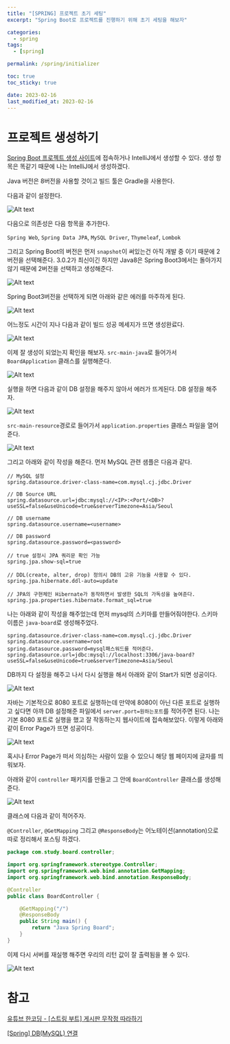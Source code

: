 ```yaml
---
title: "[SPRING] 프로젝트 초기 세팅"
excerpt: "Spring Boot로 프로젝트를 진행하기 위해 초기 세팅을 해보자"

categories:
  - spring
tags:
  - [spring]

permalink: /spring/initializer

toc: true
toc_sticky: true

date: 2023-02-16
last_modified_at: 2023-02-16
---
```


# 프로젝트 생성하기

[Spring Boot 프로젝트 생성 사이트](https://start.spring.io/)에 접속하거나 IntelliJ에서 생성할 수 있다. 생성 항목은 똑같기 때문에 나는 IntelliJ에서 생성하겠다.

Java 버전은 8버전을 사용할 것이고 빌드 툴은 Gradle을 사용한다.

다음과 같이 설정한다.

![Alt text](../../assets/images/posts_img/Spring/2023-02-16-init1.png)

다음으로 의존성은 다음 항목을 추가한다.

`Spring Web`, `Spring Data JPA`, `MySQL Driver`, `Thymeleaf`, `Lombok`

그리고 Spring Boot의 버전은 먼저 `snapshot`이 써있는건 아직 개발 중 이기 때문에 2버전을 선택해준다. 3.0.2가 최신이긴 하지만 Java8은 Spring Boot3에서는 돌아가지 않기 때문에 2버전을 선택하고 생성해준다.

![Alt text](../../assets/images/posts_img/Spring/2023-02-16-init2.png)

Spring Boot3버전을 선택하게 되면 아래와 같은 에러를 마주하게 된다.

![Alt text](../../assets/images/posts_img/Spring/2023-02-16-init3.png)

어느정도 시간이 지나 다음과 같이 빌드 성공 메세지가 뜨면 생성완료다.

![Alt text](../../assets/images/posts_img/Spring/2023-02-16-init4.png)

이제 잘 생성이 되었는지 확인을 해보자. `src-main-java`로 들어가서 `BoardApplication` 클래스를 실행해준다.

![Alt text](../../assets/images/posts_img/Spring/2023-02-16-init5.png)

실행을 하면 다음과 같이 DB 설정을 해주지 않아서 에러가 뜨게된다. DB 설정을 해주자.

![Alt text](../../assets/images/posts_img/Spring/2023-02-16-init6.png)

`src-main-resource`경로로 들어가서 `application.properties` 클래스 파일을 열어준다.

![Alt text](../../assets/images/posts_img/Spring/2023-02-16-init7.png)

그리고 아래와 같이 작성을 해준다. 먼저 MySQL 관련 샘플은 다음과 같다.

```
// MySQL 설정
spring.datasource.driver-class-name=com.mysql.cj.jdbc.Driver 

// DB Source URL
spring.datasource.url=jdbc:mysql://<IP>:<Port/<DB>?useSSL=false&useUnicode=true&serverTimezone=Asia/Seoul 

// DB username
spring.datasource.username=<username> 

// DB password
spring.datasource.password=<password> 

// true 설정시 JPA 쿼리문 확인 가능
spring.jpa.show-sql=true 

// DDL(create, alter, drop) 정의시 DB의 고유 기능을 사용할 수 있다.
spring.jpa.hibernate.ddl-auto=update 

// JPA의 구현체인 Hibernate가 동작하면서 발생한 SQL의 가독성을 높여준다.
spring.jpa.properties.hibernate.format_sql=true
```

나는 아래와 같이 작성을 해주었는데 먼저 mysql의 스키마를 만들어줘야한다. 스키마 이름은 `java-board`로 생성해주었다.

```
spring.datasource.driver-class-name=com.mysql.cj.jdbc.Driver
spring.datasource.username=root
spring.datasource.password=mysql패스워드를 적어준다.
spring.datasource.url=jdbc:mysql://localhost:3306/java-board?useSSL=false&useUnicode=true&serverTimezone=Asia/Seoul
```

DB까지 다 설정을 해주고 나서 다시 실행을 해서 아래와 같이 Start가 되면 성공이다.

![Alt text](../../assets/images/posts_img/Spring/2023-02-16-init8.png)

자바는 기본적으로 8080 포트로 실행하는데 만약에 8080이 아닌 다른 포트로 실행하고 싶다면 아까 DB 설정해준 파일에서 `server.port=원하는포트`를 적어주면 된다. 나는 기본 8080 포트로 실행을 했고 잘 작동하는지 웹사이트에 접속해보았다. 이렇게 아래와 같이 Error Page가 뜨면 성공이다.

![Alt text](../../assets/images/posts_img/Spring/2023-02-16-init9.png)

혹시나 Error Page가 떠서 의심하는 사람이 있을 수 있으니 해당 웹 페이지에 글자를 띄워보자.

아래와 같이 `controller` 패키지를 만들고 그 안에 `BoardController` 클래스를 생성해 준다.

![Alt text](../../assets/images/posts_img/Spring/2023-02-16-init11.png)

클래스에 다음과 같이 적어주자.

`@Controller`, `@GetMapping` 그리고 `@ResponseBody`는 어노테이션(annotation)으로 따로 정리해서 포스팅 하겠다.

```java
package com.study.board.controller;

import org.springframework.stereotype.Controller;
import org.springframework.web.bind.annotation.GetMapping;
import org.springframework.web.bind.annotation.ResponseBody;

@Controller
public class BoardController {

    @GetMapping("/")
    @ResponseBody
    public String main() {
        return "Java Spring Board";
    }
}
```

이제 다시 서버를 재실행 해주면 우리의 리턴 값이 잘 출력됨을 볼 수 있다.

![Alt text](../../assets/images/posts_img/Spring/2023-02-16-init10.png)

# 참고

[유튜브 한코딩 - [스트링 부트] 게시판 무작정 따라하기](https://youtu.be/6CJ6akFElPc)

[[Spring] DB(MySQL) 연결](https://velog.io/@sians0209/Spring-Spring-gradle-MySQL-JPA-%EC%97%B0%EB%8F%99)